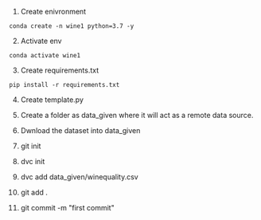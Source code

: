 1. Create enivronment
```
conda create -n wine1 python=3.7 -y
```
2. Activate env
```
conda activate wine1
```
3. Create requirements.txt
```
pip install -r requirements.txt
```
4. Create template.py

5. Create a folder as data_given where it will act as a remote data source.

6. Dwnload the dataset into data_given
7. git init
8. dvc init
9. dvc add data_given/winequality.csv
10. git add .
11. git commit -m "first commit"